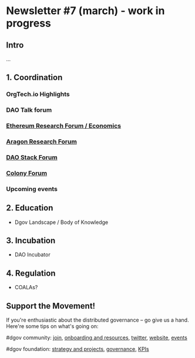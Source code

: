 # Newsletter \#7 \(march\) - work in progress

## Intro

...

## 1. Coordination

### OrgTech.io Highlights

### DAO Talk forum

### [Ethereum Research Forum / Economics](https://ethresear.ch/c/economics)​

### ​[Aragon Research Forum](https://research.aragon.org/)​

### [DAO Stack Forum](https://forum.daostack.io/)​

### [Colony Forum](https://build.colony.io/)

### Upcoming events

## 2. Education

* Dgov Landscape / Body of Knowledge

## 3. Incubation

* DAO Incubator

## 4. Regulation

* COALAs?

## Support the Movement!  <a id="DgovCompilation#3October2018-Events"></a>

If you're enthusiastic about the distributed governance – go give us a hand. Here're some tips on what's going on:

\#dgov community: [join](https://dgov.foundation/#join), [onboarding and resources](../), [twitter](https://twitter.com/dgovearth), [website](http://dgov.foundation), [events](../dgov-industry-landscape/)

\#dgov foundation: [strategy and projects](../dgov-network-strategy/), [governance](../foundation/roles/), [KPIs](https://docs.google.com/spreadsheets/d/1B0XGN2uMeStBHcOcr0VySbSzYz_V67zmKCjJ-NBwvNU/edit#gid=590065571)

